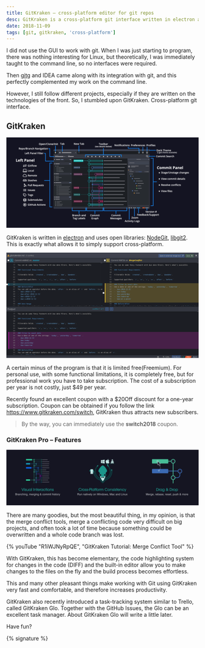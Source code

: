 ```yaml
---
title: GitKraken – cross-platform editor for git repos
desc: GitKraken is a cross-platform git interface written in electron and open libraries, offering merge conflict tools and a task-tracking system. Get a $20Off discount for a one-year subscription.
date: 2018-11-09
tags: [git, gitkraken, 'cross-platform']
---
```


I did not use the GUI to work with git. When I was just starting to program, there was nothing interesting for Linux,
but theoretically, I was immediately taught to the command line, so no interfaces were required.

Then [gitg](https://wiki.gnome.org/Apps/Gitg) and IDEA came along with its integration with git, and this perfectly
complemented my work on the command line.

However, I still follow different projects, especially if they are written on the technologies of the front. So, I
stumbled upon GitKraken. Cross-platform git interface.

## GitKraken

<img src="./girkraken-interface.png" alt="GitKraken Interface" eleventy:widths="900">

GitKraken is written in [electron](https://www.electronjs.org) and uses open
libraries: [NodeGit](https://www.nodegit.org), [libgit2](https://libgit2.org). This is exactly what allows it to
simply support cross-platform.

<img src="./gitkraken-merge.png" alt="GitKraken Merge" eleventy:widths="900">

A certain minus of the program is that it is limited free(Freemium). For personal use, with some functional limitations,
it is completely free, but for professional work you have to take subscription. The cost of a subscription per year is
not costly, just $49 per year.

Recently found an excellent coupon with a $20Off discount for a one-year subscription. Coupon can be obtained if you
follow the link <https://www.gitkraken.com/switch>, GitKraken thus attracts new subscribers.

> By the way, you can immediately use the **switch2018** coupon.

### GitKraken Pro – Features

<img src="./gk-features.png" alt="GitKraken Pro Features" eleventy:widths="900">

There are many goodies, but the most beautiful thing, in my opinion, is that the merge conflict tools, merge a
conflicting code very difficult on big projects, and often took a lot of time because something could be overwritten and
a whole code branch was lost.

{% youTube "R1iWJNyRpQE", "GitKraken Tutorial: Merge Conflict Tool" %}

With GitKraken, this has become elementary, the code highlighting system for changes in the code (DIFF) and the built-in
editor allow you to make changes to the files on the fly and the build process becomes effortless.

This and many other pleasant things make working with Git using GitKraken very fast and comfortable, and therefore
increases productivity.

GitKraken also recently introduced a task-tracking system similar to Trello, called GitKraken Glo. Together with the
GitHub Issues, the Glo can be an excellent task manager. About GitKraken Glo will write a little later.

Have fun?

{% signature %}
